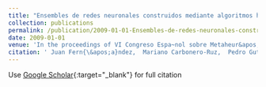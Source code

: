```yaml
---
title: "Ensembles de redes neuronales construidos mediante algoritmos h&apos;ibridos multiobjetivo para optimizar la precisi&apos;on y la sensitividad"
collection: publications
permalink: /publication/2009-01-01-Ensembles-de-redes-neuronales-construidos-mediante-algoritmos-hibridos-multiobjetivo-para-optimizar-la-precision-y-la-sensitividad
date: 2009-01-01
venue: 'In the proceedings of VI Congreso Espa~nol sobre Metaheur&apos;isticas and Algoritmos Evolutivos y Bioinspirados (MAEB09)'
citation: ' Juan Fern{\&apos;a}ndez,  Mariano Carbonero-Ruz,  Pedro Guti{\&apos;e}rrez,  C{\&apos;e}sar Herv{\&apos;a}s-Mart{\&apos;i}nez, &quot;Ensembles de redes neuronales construidos mediante algoritmos h&amp;apos;ibridos multiobjetivo para optimizar la precisi&amp;apos;on y la sensitividad.&quot; In the proceedings of VI Congreso Espa~nol sobre Metaheur&amp;apos;isticas and Algoritmos Evolutivos y Bioinspirados (MAEB09), 2009.'
---
```

Use [Google Scholar](https://scholar.google.com/scholar?q=Ensembles+de+redes+neuronales+construidos+mediante+algoritmos+h&#x27;ibridos+multiobjetivo+para+optimizar+la+precisi&#x27;on+y+la+sensitividad){:target="_blank"} for full citation